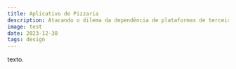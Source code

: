 ```yaml
---
title: Aplicativo de Pizzaria
description: Atacando o dilema da dependência de plataformas de terceiros e a fidelização de clientes.
image: test
date: 2023-12-30
tags: design
---
```


texto.